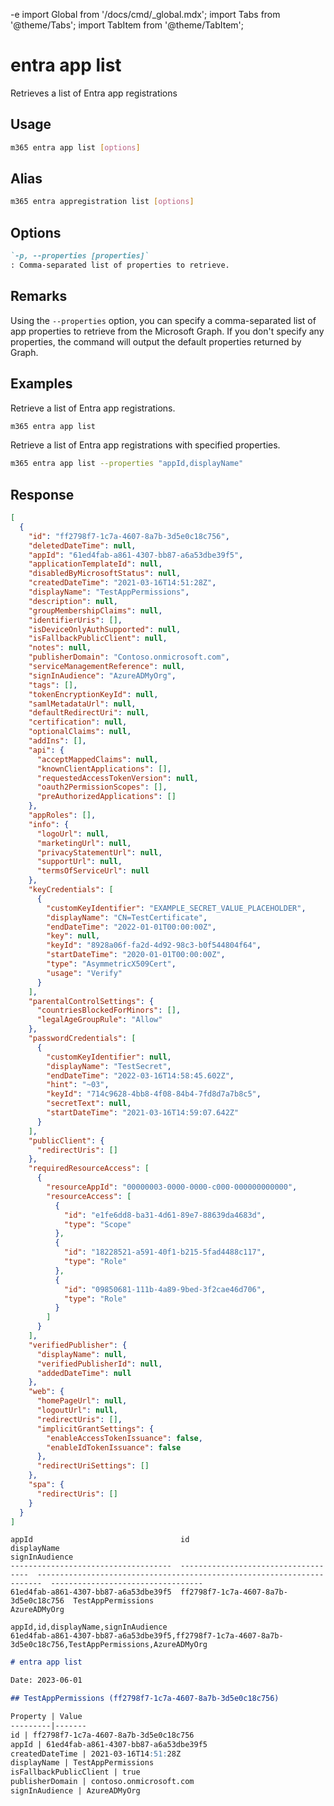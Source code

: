 -e <!-- DISCLAIMER: All secrets, passwords, and sensitive values in this document are examples only and not real credentials. -->
import Global from '/docs/cmd/_global.mdx';
import Tabs from '@theme/Tabs';
import TabItem from '@theme/TabItem';

# entra app list

Retrieves a list of Entra app registrations

## Usage

```sh
m365 entra app list [options]
```

## Alias

```sh
m365 entra appregistration list [options]
```

## Options

```md definition-list
`-p, --properties [properties]`
: Comma-separated list of properties to retrieve.
```

<Global />

## Remarks

Using the `--properties` option, you can specify a comma-separated list of app properties to retrieve from the Microsoft Graph. If you don't specify any properties, the command will output the default properties returned by Graph.

## Examples

Retrieve a list of Entra app registrations.

```sh
m365 entra app list
```

Retrieve a list of Entra app registrations with specified properties.

```sh
m365 entra app list --properties "appId,displayName"
```

## Response

<Tabs>
  <TabItem value="JSON">

  ```json
  [
    {
      "id": "ff2798f7-1c7a-4607-8a7b-3d5e0c18c756",
      "deletedDateTime": null,
      "appId": "61ed4fab-a861-4307-bb87-a6a53dbe39f5",
      "applicationTemplateId": null,
      "disabledByMicrosoftStatus": null,
      "createdDateTime": "2021-03-16T14:51:28Z",
      "displayName": "TestAppPermissions",
      "description": null,
      "groupMembershipClaims": null,
      "identifierUris": [],
      "isDeviceOnlyAuthSupported": null,
      "isFallbackPublicClient": null,
      "notes": null,
      "publisherDomain": "Contoso.onmicrosoft.com",
      "serviceManagementReference": null,
      "signInAudience": "AzureADMyOrg",
      "tags": [],
      "tokenEncryptionKeyId": null,
      "samlMetadataUrl": null,
      "defaultRedirectUri": null,
      "certification": null,
      "optionalClaims": null,
      "addIns": [],
      "api": {
        "acceptMappedClaims": null,
        "knownClientApplications": [],
        "requestedAccessTokenVersion": null,
        "oauth2PermissionScopes": [],
        "preAuthorizedApplications": []
      },
      "appRoles": [],
      "info": {
        "logoUrl": null,
        "marketingUrl": null,
        "privacyStatementUrl": null,
        "supportUrl": null,
        "termsOfServiceUrl": null
      },
      "keyCredentials": [
        {
          "customKeyIdentifier": "EXAMPLE_SECRET_VALUE_PLACEHOLDER",
          "displayName": "CN=TestCertificate",
          "endDateTime": "2022-01-01T00:00:00Z",
          "key": null,
          "keyId": "8928a06f-fa2d-4d92-98c3-b0f544804f64",
          "startDateTime": "2020-01-01T00:00:00Z",
          "type": "AsymmetricX509Cert",
          "usage": "Verify"
        }
      ],
      "parentalControlSettings": {
        "countriesBlockedForMinors": [],
        "legalAgeGroupRule": "Allow"
      },
      "passwordCredentials": [
        {
          "customKeyIdentifier": null,
          "displayName": "TestSecret",
          "endDateTime": "2022-03-16T14:58:45.602Z",
          "hint": "~03",
          "keyId": "714c9628-4bb8-4f08-84b4-7fd8d7a7b8c5",
          "secretText": null,
          "startDateTime": "2021-03-16T14:59:07.642Z"
        }
      ],
      "publicClient": {
        "redirectUris": []
      },
      "requiredResourceAccess": [
        {
          "resourceAppId": "00000003-0000-0000-c000-000000000000",
          "resourceAccess": [
            {
              "id": "e1fe6dd8-ba31-4d61-89e7-88639da4683d",
              "type": "Scope"
            },
            {
              "id": "18228521-a591-40f1-b215-5fad4488c117",
              "type": "Role"
            },
            {
              "id": "09850681-111b-4a89-9bed-3f2cae46d706",
              "type": "Role"
            }
          ]
        }
      ],
      "verifiedPublisher": {
        "displayName": null,
        "verifiedPublisherId": null,
        "addedDateTime": null
      },
      "web": {
        "homePageUrl": null,
        "logoutUrl": null,
        "redirectUris": [],
        "implicitGrantSettings": {
          "enableAccessTokenIssuance": false,
          "enableIdTokenIssuance": false
        },
        "redirectUriSettings": []
      },
      "spa": {
        "redirectUris": []
      }
    }
  ]
  ```

  </TabItem>
  <TabItem value="Text">

  ```text
  appId                                 id                                    displayName                                                              signInAudience
  ------------------------------------  ------------------------------------  -----------------------------------------------------------------------  ----------------------------------
  61ed4fab-a861-4307-bb87-a6a53dbe39f5  ff2798f7-1c7a-4607-8a7b-3d5e0c18c756  TestAppPermissions                                                       AzureADMyOrg
  ```

  </TabItem>
  <TabItem value="CSV">

  ```csv
  appId,id,displayName,signInAudience
  61ed4fab-a861-4307-bb87-a6a53dbe39f5,ff2798f7-1c7a-4607-8a7b-3d5e0c18c756,TestAppPermissions,AzureADMyOrg
  ```

  </TabItem>
  <TabItem value="Markdown">

  ```md
  # entra app list

  Date: 2023-06-01

  ## TestAppPermissions (ff2798f7-1c7a-4607-8a7b-3d5e0c18c756)

  Property | Value
  ---------|-------
  id | ff2798f7-1c7a-4607-8a7b-3d5e0c18c756
  appId | 61ed4fab-a861-4307-bb87-a6a53dbe39f5
  createdDateTime | 2021-03-16T14:51:28Z
  displayName | TestAppPermissions
  isFallbackPublicClient | true
  publisherDomain | contoso.onmicrosoft.com
  signInAudience | AzureADMyOrg
  ```

  </TabItem>
</Tabs>
